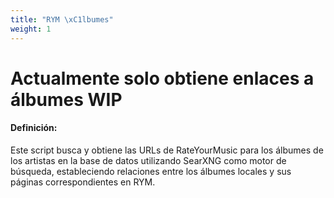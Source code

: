 ```yaml
---
title: "RYM \xC1lbumes"
weight: 1
---
```


# Actualmente solo obtiene enlaces a álbumes WIP

#### Definición:

Este script busca y obtiene las URLs de RateYourMusic para los álbumes de los artistas en la base de datos utilizando SearXNG como motor de búsqueda, estableciendo relaciones entre los álbumes locales y sus páginas correspondientes en RYM.

